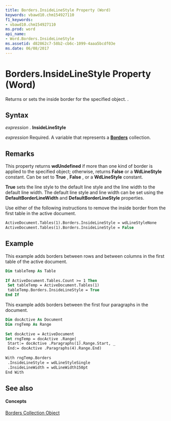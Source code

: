 ```yaml
---
title: Borders.InsideLineStyle Property (Word)
keywords: vbawd10.chm154927110
f1_keywords:
- vbawd10.chm154927110
ms.prod: word
api_name:
- Word.Borders.InsideLineStyle
ms.assetid: d82862c7-58b2-cb6c-1099-4aaa5bcdf03e
ms.date: 06/08/2017
---
```



# Borders.InsideLineStyle Property (Word)

Returns or sets the inside border for the specified object. .


## Syntax

 _expression_ . **InsideLineStyle**

 _expression_ Required. A variable that represents a **[Borders](borders-object-word.md)** collection.


## Remarks

This property returns **wdUndefined** if more than one kind of border is applied to the specified object; otherwise, returns **False** or a **WdLineStyle** constant. Can be set to **True** , **False** , or a **WdLineStyle** constant.

 **True** sets the line style to the default line style and the line width to the default line width. The default line style and line width can be set using the **DefaultBorderLineWidth** and **DefaultBorderLineStyle** properties.

Use either of the following instructions to remove the inside border from the first table in the active document.




```vb
ActiveDocument.Tables(1).Borders.InsideLineStyle = wdLineStyleNone 
ActiveDocument.Tables(1).Borders.InsideLineStyle = False
```


## Example

This example adds borders between rows and between columns in the first table of the active document.


```vb
Dim tableTemp As Table 
 
If ActiveDocument.Tables.Count >= 1 Then 
 Set tableTemp = ActiveDocument.Tables(1) 
 tableTemp.Borders.InsideLineStyle = True 
End If
```

This example adds borders between the first four paragraphs in the document.




```vb
Dim docActive As Document 
Dim rngTemp As Range 
 
Set docActive = ActiveDocument 
Set rngTemp = docActive .Range( _ 
 Start:= docActive .Paragraphs(1).Range.Start, _ 
 End:= docActive .Paragraphs(4).Range.End) 
 
With rngTemp.Borders 
 .InsideLineStyle = wdLineStyleSingle 
 .InsideLineWidth = wdLineWidth150pt 
End With
```


## See also


#### Concepts


[Borders Collection Object](borders-object-word.md)

